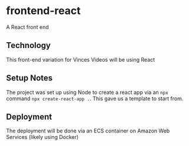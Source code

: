 # frontend-react
A React front end

## Technology
This front-end variation for Vinces Videos will be using React

## Setup Notes
The project was set up using Node to create a react app via an `npx` command `npx create-react-app .`. This gave us a template to start from.

## Deployment
The deployment will be done via an ECS container on Amazon Web Services (likely using Docker)
